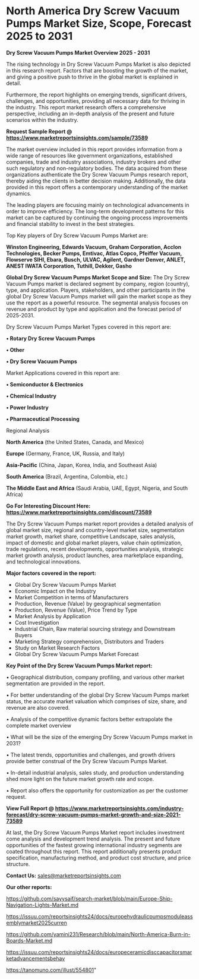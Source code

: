 # North America Dry Screw Vacuum Pumps Market Size, Scope, Forecast 2025 to 2031

<Strong> Dry Screw Vacuum Pumps Market Overview 2025 - 2031</strong>

The rising technology in Dry Screw Vacuum Pumps Market is also depicted in this research report. Factors that are boosting the growth of the market, and giving a positive push to thrive in the global market is explained in detail.

Furthermore, the report highlights on emerging trends, significant drivers, challenges, and opportunities, providing all necessary data for thriving in the industry. This report market research offers a comprehensive perspective, including an in-depth analysis of the present and future scenarios within the industry.

<strong>Request Sample Report @ <a href=https://www.marketreportsinsights.com/sample/73589>https://www.marketreportsinsights.com/sample/73589</a></strong>

The market overview included in this report provides information from a wide range of resources like government organizations, established companies, trade and industry associations, industry brokers and other such regulatory and non-regulatory bodies. The data acquired from these organizations authenticate the Dry Screw Vacuum Pumps research report, thereby aiding the clients in better decision making. Additionally, the data provided in this report offers a contemporary understanding of the market dynamics.

The leading players are focusing mainly on technological advancements in order to improve efficiency. The long-term development patterns for this market can be captured by continuing the ongoing process improvements and financial stability to invest in the best strategies.

Top Key players of Dry Screw Vacuum Pumps Market are:

<strong>Winston Engineering, Edwards Vacuum, Graham Corporation, Acclon Technologies, Becker Pumps, Emtivac, Atlas Copco, Pfeiffer Vacuum, Flowserve SIHI, Ebara, Busch, ULVAC, Agilent, Gardner Denver, ANLET, ANEST IWATA Corporation, Tuthill, Dekker, Gasho</strong>

<strong><b>Global Dry Screw Vacuum Pumps Market Scope and Size:</b></strong>
The Dry Screw Vacuum Pumps market is declared segment by company, region (country), type, and application. Players, stakeholders, and other participants in the global Dry Screw Vacuum Pumps market will gain the market scope as they use the report as a powerful resource. The segmental analysis focuses on revenue and product by type and application and the forecast period of 2025-2031.

Dry Screw Vacuum Pumps Market Types covered in this report are:

<strong>• Rotary Dry Screw Vacuum Pumps

• Other

• Dry Screw Vacuum Pumps</strong>

Market Applications covered in this report are:

<strong>• Semiconductor & Electronics

• Chemical Industry

• Power Industry

• Pharmaceutical Processing</strong> 

Regional Analysis

<strong>North America</strong> (the United States, Canada, and Mexico)

<strong>Europe</strong> (Germany, France, UK, Russia, and Italy)

<strong>Asia-Pacific</strong> (China, Japan, Korea, India, and Southeast Asia)

<strong>South America</strong> (Brazil, Argentina, Colombia, etc.)

<strong>The Middle East and Africa</strong> (Saudi Arabia, UAE, Egypt, Nigeria, and South Africa)

<strong>Go For Interesting Discount Here: <a href=https://www.marketreportsinsights.com/discount/73589>https://www.marketreportsinsights.com/discount/73589</a></strong>

The Dry Screw Vacuum Pumps market report provides a detailed analysis of global market size, regional and country-level market size, segmentation market growth, market share, competitive Landscape, sales analysis, impact of domestic and global market players, value chain optimization, trade regulations, recent developments, opportunities analysis, strategic market growth analysis, product launches, area marketplace expanding, and technological innovations.

<strong><b>Major factors covered in the report:</b></strong>
<ul>
  <li>Global Dry Screw Vacuum Pumps Market </li>
  <li>Economic Impact on the Industry</li>
  <li>Market Competition in terms of Manufacturers</li>
  <li>Production, Revenue (Value) by geographical segmentation</li>
  <li>Production, Revenue (Value), Price Trend by Type</li>
  <li>Market Analysis by Application</li>
  <li>Cost Investigation</li>
  <li>Industrial Chain, Raw material sourcing strategy and Downstream Buyers</li>
  <li>Marketing Strategy comprehension, Distributors and Traders</li>
  <li>Study on Market Research Factors</li>
  <li>Global Dry Screw Vacuum Pumps Market Forecast</li>
</ul>

<strong><b>Key Point of the Dry Screw Vacuum Pumps Market report:</b></strong>

• Geographical distribution, company profiling, and various other market segmentation are provided in the report.

• For better understanding of the global Dry Screw Vacuum Pumps market status, the accurate market valuation which comprises of size, share, and revenue are also covered.

• Analysis of the competitive dynamic factors better extrapolate the complete market overview

• What will be the size of the emerging Dry Screw Vacuum Pumps market in 2031?

• The latest trends, opportunities and challenges, and growth drivers provide better construal of the Dry Screw Vacuum Pumps Market.

• In-detail industrial analysis, sales study, and production understanding shed more light on the future market growth rate and scope.

• Report also offers the opportunity for customization as per the customer request.

<strong><b>View Full Report @ <a href=https://www.marketreportsinsights.com/industry-forecast/dry-screw-vacuum-pumps-market-growth-and-size-2021-73589>https://www.marketreportsinsights.com/industry-forecast/dry-screw-vacuum-pumps-market-growth-and-size-2021-73589</a></b></strong>


At last, the Dry Screw Vacuum Pumps Market report includes investment come analysis and development trend analysis. The present and future opportunities of the fastest growing international industry segments are coated throughout this report. This report additionally presents product specification, manufacturing method, and product cost structure, and price structure.

<strong>Contact Us:</strong>
sales@marketreportsinsights.com

<strong>Our other reports:</strong>

<a href=https://github.com/sayysaif/search-market/blob/main/Europe-Ship-Navigation-Lights-Market.md>https://github.com/sayysaif/search-market/blob/main/Europe-Ship-Navigation-Lights-Market.md</a>

<a href=https://issuu.com/reportsinsights24/docs/europehydraulicpumpsmoduleassemblymarket2025curren>https://issuu.com/reportsinsights24/docs/europehydraulicpumpsmoduleassemblymarket2025curren</a>

<a href=https://github.com/yamini231/Research/blob/main/North-America-Burn-in-Boards-Market.md>https://github.com/yamini231/Research/blob/main/North-America-Burn-in-Boards-Market.md</a>

<a href=https://issuu.com/reportsinsights24/docs/europeceramicdisccapacitorsmarketadvancementsbehav>https://issuu.com/reportsinsights24/docs/europeceramicdisccapacitorsmarketadvancementsbehav</a>

<a href=https://tanomuno.com/illust/554801>https://tanomuno.com/illust/554801</a>"
